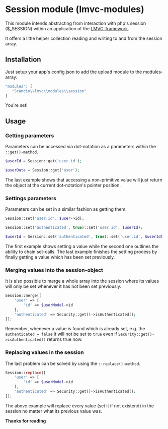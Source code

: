 # Session module (lmvc-modules)

This module intends abstracting from interaction with php's session ($_SESSION) within an application of the [LMVC-framework](https://github.com/scandio/lmvc).

It offers a little helper collection reading and writing to and from the session array.

## Installation

Just setup your app's config.json to add the upload module to the modules-array:

```js
"modules": [
   "Scandio\\lmvc\\modules\\session"
]
```

You're set!

## Usage

### Getting parameters

Parameters can be accessed via dot-notation as a parameters within the `::get()-method`.

```php
$userId = Session::get('user.id');

$userData = Session::get('user');
```

The last example shows that accessing a non-primitive value will just return the object at the current dot-notation's pointer position.

### Settings parameters

Parameters can be set in a similar fashion as getting them.

```php
Session::set('user.id', $user->id);

Session::set('authenticated', true)::set('user.id', $userId);

$userId = Session::set('authenticated', true)::set('user.id', $userId)::get('authenticated');
```

The first example shows setting a value while the second one outlines the ability to chain set-calls.
The last example finishes the setting process by finally getting a value which has been set previously.

### Merging values into the session-object

It is also possible to merge a whole array into the session where its values will only be set whenever it has not been set previously.

```php
Session::merge([
    'user' => [
        'id' => $userModel->id
    ],
    'authenticated' => Security::get()->isAuthenticated();
]);
```

Remember, whenever a value is found which is already set, e.g. the `authenticated = false` it will not be set to `true` even if `Security::get()->isAuthenticated()` returns true now.

### Replacing values in the session

The last problem can be solved by using the `::replace()-method`.

```php
Session::replace([
    'user' => [
        'id' => $userModel->id
    ],
    'authenticated' => Security::get()->isAuthenticated();
]);
```

The above example will replace every value (set it if not existend) in the session no matter what its previous value was.

**Thanks for reading**